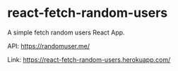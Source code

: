 # react-fetch-random-users

A simple fetch random users React App. 

API: https://randomuser.me/

Link: https://react-fetch-random-users.herokuapp.com/
